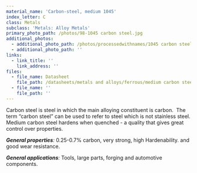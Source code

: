 ```yaml
---
material_name: 'Carbon-steel, medium 1045'
index_letter: C
class: Metals
subclass: 'Metals: Alloy Metals'
primary_photo_path: /photos/98-1045 carbon steel.jpg
additional_photos:
  - additional_photo_path: /photos/processedwithnames/1045 carbon steel.jpeg
  - additional_photo_path: ''
links:
  - link_title: ''
    link_address: ''
files:
  - file_name: Datasheet
    file_path: /datasheets/metals and alloys/ferrous/medium carbon steel.pdf
  - file_name: ''
    file_path: ''
---
```


Carbon steel is steel in which the main alloying constituent is carbon. &nbsp;The term “carbon steel” can be used to refer to steel which is not stainless steel. Medium carbon steel hardens when quenched - a quality that gives great control over properties.

***General properties**:* 0.25-0.7% carbon, very strong, high Hardenability. and good wear resistance.

***General applications**:* Tools, large parts, forging and automotive components.
